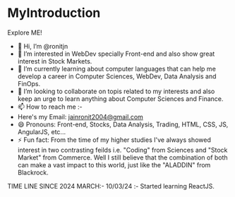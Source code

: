 # MyIntroduction
Explore ME!

- 👋 Hi, I’m @ronitjn
- 👀 I’m interested in WebDev specially Front-end and also show great interest in Stock Markets.
- 🌱 I’m currently learning about computer languages that can help me develop a career in Computer Sciences, WebDev, Data Analysis and FinOps.
- 💞️ I’m looking to collaborate on topis related to my interests and also keep an urge to learn anything about Computer Sciences and Finance.
- 📫 How to reach me :-
- Here's my Email: jainronit2004@gmail.com
- 😄 Pronouns: Front-end, Stocks, Data Analysis, Trading, HTML, CSS, JS, AngularJS, etc... 
- ⚡ Fun fact: From the time of my higher studies I've always showed interest in two contrasting feilds i.e. "Coding" from Sciences and "Stock Market" from Commerce. Well I still believe that the combination of both can make a vast impact to this world, just like the "ALADDIN" from Blackrock.

TIME LINE SINCE 2024 MARCH:-
10/03/24 :- Started learning ReactJS.
